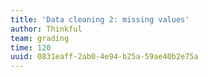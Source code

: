 ```yaml
---
title: 'Data cleaning 2: missing values'
author: Thinkful
team: grading
time: 120
uuid: 0831eaff-2ab0-4e94-b25a-59ae40b2e75a
---
```


<jupyter notebook-name="model_prep_data_cleaning_missing_values" course-code="DSBC" />
